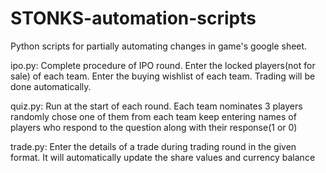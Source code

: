 # STONKS-automation-scripts
Python scripts for partially automating changes in game's google sheet.

ipo.py: Complete procedure of IPO round. Enter the locked players(not for sale) of each team. Enter the buying wishlist of each team. Trading will be done automatically.

quiz.py: Run at the start of each round. Each team nominates 3 players randomly chose one of them from each team keep entering names of players who respond to the question along with their response(1 or 0)

trade.py: Enter the details of a trade during trading round in the given format. It will automatically update the share values and currency balance
